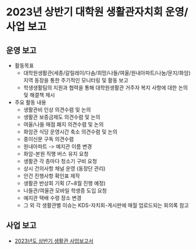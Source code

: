 2023년 상반기 대학원 생활관자치회 운영/사업 보고
===

## 운영 보고
- 활동목표
  - 대학원생활관(세종/갈릴레이/다솜/희망/나들/여울/원내아파트/나눔/문지/화암) 지역 동장을 통한 주기적인 모니터링 및 활동 보고
  - 학생생활팀의 지원과 협력을 통해 대학원생활관 거주자 복지 사항에 대한 논의 및 해결책 제시
- 주요 활동 내용
  - 생활관비 인상 의견수렴 및 논의
  - 생활관 보증금제도 의견수렴 및 논의
  - 여울/나들 매점 폐지 의견수렴 및 논의
  - 화암관 식당 운영시간 축소 의견수렴 및 논의
  - 종이신문 구독 의견수렴
  - 원내아파트 -> 예지관 이름 변경
  - 화암-본원 직행 버스 유지 요청
  - 생활관 각 층마다 청소기 구비 요청
  - 상시 건의사항 채널 운영 (동장단 관리)
  - 안건 진행사항 확인표 제작
  - 생활관 반상회 기획 (7~8월 진행 예정)
  - 나들관/여울관 모바일 학생증 도입 요청
  - 예지관 택배 수령 장소 변경
  - 그 외 각 생활관별 이슈는 KDS-자치회-게시판에 매월 업로드되는 회의록 참고

## 사업 보고
- [2023년도 상반기 생활관 사업보고서](2023년도-상반기-생활관-사업보고서.md)